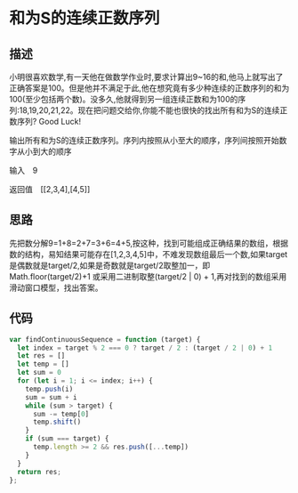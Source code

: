 # 和为S的连续正数序列


## 描述
小明很喜欢数学,有一天他在做数学作业时,要求计算出9~16的和,他马上就写出了正确答案是100。但是他并不满足于此,他在想究竟有多少种连续的正数序列的和为100(至少包括两个数)。没多久,他就得到另一组连续正数和为100的序列:18,19,20,21,22。现在把问题交给你,你能不能也很快的找出所有和为S的连续正数序列? Good Luck!

输出所有和为S的连续正数序列。序列内按照从小至大的顺序，序列间按照开始数字从小到大的顺序

输入&ensp;&ensp;9

返回值&ensp;&ensp;[[2,3,4],[4,5]]

## 思路
先把数分解9=1+8=2+7=3+6=4+5,按这种，找到可能组成正确结果的数组，根据数的结构，易知结果可能存在[1,2,3,4,5]中，不难发现数组最后一个数,如果target是偶数就是target/2,如果是奇数就是target/2取整加一，即Math.floor(target/2)+1 或采用二进制取整(target/2 | 0) + 1,再对找到的数组采用滑动窗口模型，找出答案。

## 代码
```javascript
var findContinuousSequence = function (target) {
  let index = target % 2 === 0 ? target / 2 : (target / 2 | 0) + 1
  let res = []
  let temp = []
  let sum = 0
  for (let i = 1; i <= index; i++) {
    temp.push(i)
    sum = sum + i
    while (sum > target) {
      sum -= temp[0]
      temp.shift()
    }
    if (sum === target) {
      temp.length >= 2 && res.push([...temp])
    }
  }
  return res;
};
```